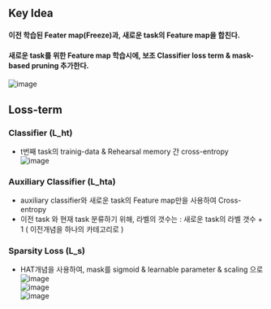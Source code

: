 ## Key Idea
#### 이전 학습된 Feater map(Freeze)과, 새로운 task의 Feature map을 합친다.
#### 새로운 task를 위한 Feature map 학습시에, 보조 Classifier loss term & mask-based pruning 추가한다.
![image](https://user-images.githubusercontent.com/98244339/171101238-0f8586c4-7466-4e5c-9448-724f54e9f297.png)

## Loss-term

### Classifier (L_ht)
- t번째 task의 trainig-data & Rehearsal memory 간 cross-entropy </br>
![image](https://user-images.githubusercontent.com/98244339/171101441-b919a98d-1142-4097-a5c1-eaf0ea6730fe.png)

### Auxiliary Classifier (L_hta)
- auxiliary classifier와 새로운 task의 Feature map만을 사용하여 Cross-entropy
- 이전 task 와 현재 task 분류하기 위해, 라벨의 갯수는 : 새로운 task의 라벨 갯수 + 1 ( 이전개념을 하나의 카테고리로 )

### Sparsity Loss (L_s)
- HAT개념을 사용하여, mask를 sigmoid & learnable parameter & scaling 으로 </br>
![image](https://user-images.githubusercontent.com/98244339/171102898-5232d10f-636a-4c88-ab71-798440a6a27c.png)</br>
![image](https://user-images.githubusercontent.com/98244339/171103017-fc492821-4da0-44c2-a03b-fd2b59a3c713.png)</br>
![image](https://user-images.githubusercontent.com/98244339/171103027-badef2bb-a5e6-4525-af92-ef4dfa41ffd7.png)</br>

